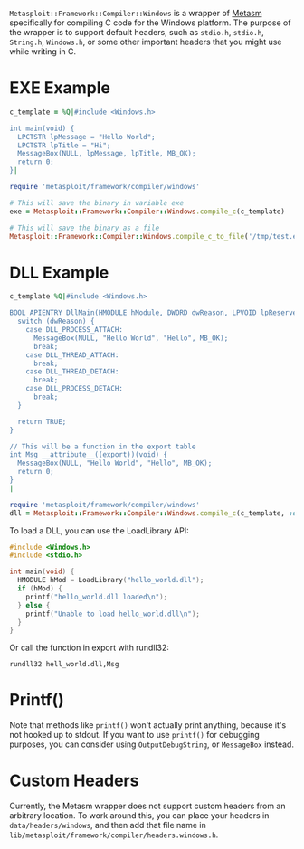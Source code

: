 ```Metasploit::Framework::Compiler::Windows``` is a wrapper of [Metasm](https://github.com/jjyg/metasm) specifically for compiling C code for the Windows platform. The purpose of the wrapper is to support default headers, such as `stdio.h`, `stdio.h`, `String.h`, `Windows.h`, or some other important headers that you might use while writing in C.

# EXE Example

```ruby
c_template = %Q|#include <Windows.h>

int main(void) {
  LPCTSTR lpMessage = "Hello World";
  LPCTSTR lpTitle = "Hi";
  MessageBox(NULL, lpMessage, lpTitle, MB_OK);
  return 0;
}|

require 'metasploit/framework/compiler/windows'

# This will save the binary in variable exe
exe = Metasploit::Framework::Compiler::Windows.compile_c(c_template)

# This will save the binary as a file
Metasploit::Framework::Compiler::Windows.compile_c_to_file('/tmp/test.exe', c_template)
```

# DLL Example

```ruby
c_template %Q|#include <Windows.h>

BOOL APIENTRY DllMain(HMODULE hModule, DWORD dwReason, LPVOID lpReserved) {
  switch (dwReason) {
    case DLL_PROCESS_ATTACH:
      MessageBox(NULL, "Hello World", "Hello", MB_OK);
      break;
    case DLL_THREAD_ATTACH:
      break;
    case DLL_THREAD_DETACH:
      break;
    case DLL_PROCESS_DETACH:
      break;
  }

  return TRUE;
}

// This will be a function in the export table
int Msg __attribute__((export))(void) {
  MessageBox(NULL, "Hello World", "Hello", MB_OK);
  return 0;
}
|

require 'metasploit/framework/compiler/windows'
dll = Metasploit::Framework::Compiler::Windows.compile_c(c_template, :dll)
```

To load a DLL, you can use the LoadLibrary API:

```c
#include <Windows.h>
#include <stdio.h>

int main(void) {
  HMODULE hMod = LoadLibrary("hello_world.dll");
  if (hMod) {
    printf("hello_world.dll loaded\n");
  } else {
    printf("Unable to load hello_world.dll\n");
  }
}
```

Or call the function in export with rundll32:

```
rundll32 hell_world.dll,Msg
```

# Printf()

Note that methods like `printf()` won't actually print anything, because it's not hooked up to stdout. If you want to use `printf()` for debugging purposes, you can consider using `OutputDebugString`, or `MessageBox` instead.

# Custom Headers

Currently, the Metasm wrapper does not support custom headers from an arbitrary location. To work around this, you can place your headers in `data/headers/windows`, and then add that file name in `lib/metasploit/framework/compiler/headers.windows.h`.